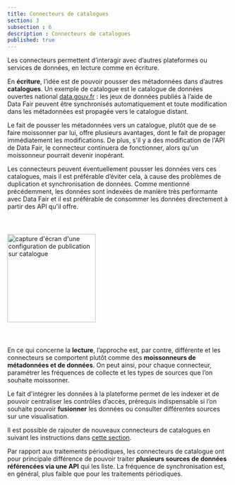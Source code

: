 ```yaml
---
title: Connecteurs de catalogues
section: 3
subsection : 6
description : Connecteurs de catalogues
published: true
---
```


Les connecteurs permettent d’interagir avec d’autres plateformes ou services de données, en lecture comme en écriture.

En **écriture**, l’idée est de pouvoir pousser des métadonnées dans d’autres **catalogues**. Un exemple de catalogue est le catalogue de données ouvertes national [data.gouv.fr](https://www.data.gouv.fr/fr/)&nbsp;: les jeux de données publiés à l’aide de Data&nbsp;Fair peuvent être synchronisés automatiquement et toute modification dans les métadonnées est propagée vers le catalogue distant.

Le fait de pousser les métadonnées vers un catalogue, plutôt que de se faire moissonner par lui, offre plusieurs avantages, dont le fait de propager immédiatement les modifications. De plus, s'il y a des modification de l'API de Data&nbsp;Fair, le connecteur continuera de fonctionner, alors qu'un moissonneur pourrait devenir inopérant.

Les connecteurs peuvent éventuellement pousser les données vers ces catalogues, mais il est préférable d’éviter cela, à cause des problèmes de duplication et synchronisation de données. Comme mentionné précédemment, les données sont indexées de manière très performante avec Data&nbsp;Fair et il est préférable de consommer les données directement à partir des API qu'il offre.

<img src="./images/functional-presentation/catalogues.jpg"
     height="200" style="margin:40px auto;" alt="capture d'écran d'une configuration de publication sur catalogue" />

En ce qui concerne la **lecture**, l’approche est, par contre, différente et les connecteurs se comportent plutôt comme des **moissonneurs de métadonnées et de données**. On peut ainsi, pour chaque connecteur, paramétrer les fréquences de collecte et les types de sources que l’on souhaite moissonner.

Le fait d'intégrer les données à la plateforme permet de les indexer et de pouvoir centraliser les contrôles d’accès, prérequis indispensable si l’on souhaite pouvoir **fusionner** les données ou consulter différentes sources sur une visualisation.

Il est possible de rajouter de nouveaux connecteurs de catalogues en suivant les instructions dans [cette section](./interoperate/connectors).

Par rapport aux traitements périodiques, les connecteurs de catalogue ont pour principale différence de pouvoir traiter **plusieurs sources de données référencées via une API** qui les liste. La fréquence de synchronisation est, en général, plus faible que pour les traitements périodiques.